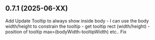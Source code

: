 ## 0.7.1 (2025-06-XX)

Add
Update Tooltip to always show inside body
    - I can use the body width/height to constrain the tooltip
    - get tooltip rect (width/height)
    - position of tooltip max=(bodyWidth-tooltipWidth) etc..
Fix